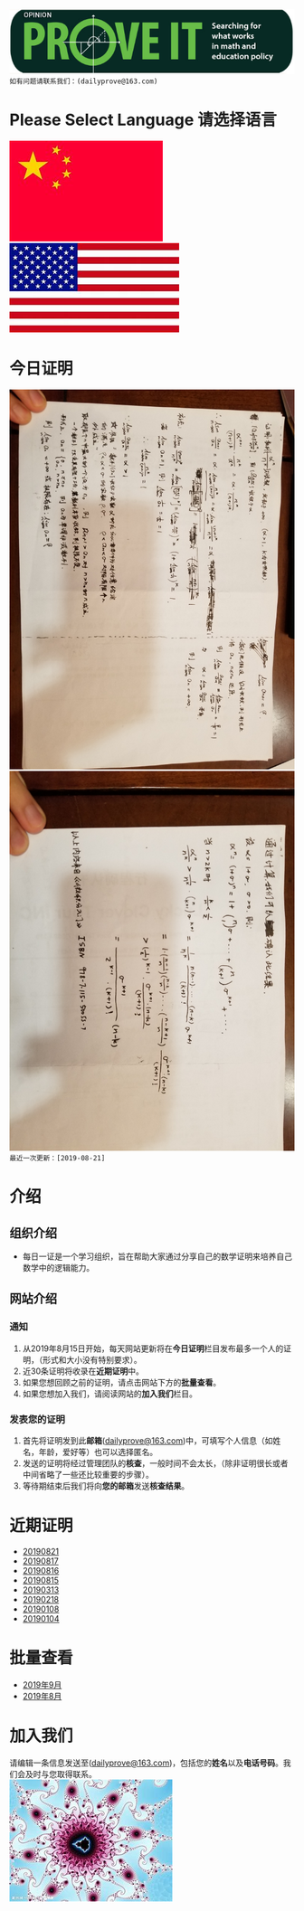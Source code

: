 ![Image](https://github.com/Jasonli08/dailyprove.github.io/raw/master/Images/blog-banner-Prove-It-McCrann.jpg)  
``
如有问题请联系我们：(dailyprove@163.com)
``
# Please Select Language 请选择语言
[![](https://github.com/Jasonli08/Proves.github.io/blob/master/th%20(1).jpg)](https://jasonli08.github.io/MeiRiYiZheng.github.io/)  
[![](https://github.com/Jasonli08/Proves.github.io/blob/master/th.jpg)](https://jasonli08.github.io/DailyProve.github.io/)  

# 今日证明  

[![](https://github.com/Jasonli08/dailyprove.github.io/raw/master/Proves%201908/20190821_055540.jpg)](https://github.com/Jasonli08/dailyprove.github.io/raw/master/Proves%201908/20190821_055540.jpg)
[![](https://github.com/Jasonli08/dailyprove.github.io/raw/master/Proves%201908/20190821_055548.jpg)](https://github.com/Jasonli08/dailyprove.github.io/raw/master/Proves%201908/20190821_055548.jpg)  
``最近一次更新：[2019-08-21]``  

# 介绍

## 组织介绍

- 每日一证是一个学习组织，旨在帮助大家通过分享自己的数学证明来培养自己数学中的逻辑能力。

## 网站介绍

### 通知

1. 从2019年8月15日开始，每天网站更新将在**今日证明**栏目发布最多一个人的证明，（形式和大小没有特别要求）。
1. 近30条证明将收录在**近期证明**中。
1. 如果您想回顾之前的证明，请点击网站下方的**批量查看**。
1. 如果您想加入我们，请阅读网站的**加入我们**栏目。

### 发表您的证明

1. 首先将证明发到此**邮箱**(dailyprove@163.com)中，可填写个人信息（如姓名，年龄，爱好等）也可以选择匿名。
1. 发送的证明将经过管理团队的**核查**，一般时间不会太长，（除非证明很长或者中间省略了一些还比较重要的步骤）。
1. 等待期结束后我们将向**您的邮箱**发送**核查结果**。

# 近期证明

* [20190821](https://pan.baidu.com/s/1MYXSc8yr4UhpYDQehY1wYQ)
* [20190817](https://pan.baidu.com/s/1LQ8nWpKdNmNT7bxrRzf3ww)
* [20190816](https://pan.baidu.com/s/1UEgXN9MBZUMvdX1Ev9JBJw)
* [20190815](https://pan.baidu.com/s/1EkHIUpyTQe9eWaxtVj87Ig)
* [20190313](https://mp.weixin.qq.com/s/KgAopxh7o7YoT1QrKOyB4w)
* [20190218](https://mp.weixin.qq.com/s/EcS8_Izxsb8DPIstU5KOcw)
* [20190108](https://mp.weixin.qq.com/s/xnyGpBJ9egklSH5nKz3C2Q)
* [20190104](https://mp.weixin.qq.com/s/nkQpnd_Cb6TJPqt89zl7nw)

# 批量查看

* [2019年9月](https://pan.baidu.com/s/1HiNTzZ5pI9TlVapYQfwHpQ)
* [2019年8月](https://pan.baidu.com/s/1A7VrAwpMZ--Yms5bNng3rA)

# 加入我们

请编辑一条信息发送至(dailyprove@163.com)，包括您的**姓名**以及**电话号码**。我们会及时与您取得联系。  
![Image](https://github.com/Jasonli08/dailyprove.github.io/raw/master/Images/th.jpg)  
